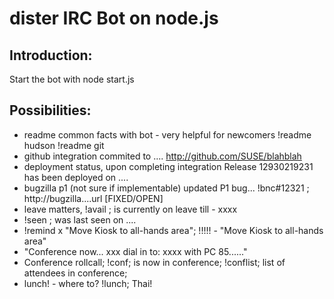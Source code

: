 dister IRC Bot on node.js
=========================
Introduction:
-------------
Start the bot with
    node start.js

Possibilities:
--------------
- readme common facts with bot - very helpful for newcomers
	!readme hudson
	!readme git
- github integration
	<nick> commited to .... http://github.com/SUSE/blahblah
- deployment status, upon completing integration
	Release 12930219231 has been deployed on .... 
- bugzilla p1 (not sure if implementable)
	<blah blah> updated P1 bug... 
	!bnc#12321 ; http://bugzilla....url [FIXED/OPEN]
- leave matters, !avail <nick>; <nick> is currently on leave till - xxxx
- !seen <nick>; <nick> was last seen on .... 
- !remind x "Move Kiosk to all-hands area"; <nick>!!!!! - "Move Kiosk to all-hands area"
- "Conference now... xxx dial in to: xxxx with PC 85......"
- Conference rollcall; !conf; <nick> is now in conference; !conflist; list of attendees in conference;
- lunch! - where to? !lunch; Thai!
